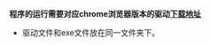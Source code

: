 **程序的运行需要对应chrome浏览器版本的驱动[下载地址](https://chromedriver.storage.googleapis.com/index.html)**

- 驱动文件和exe文件放在同一文件夹下。